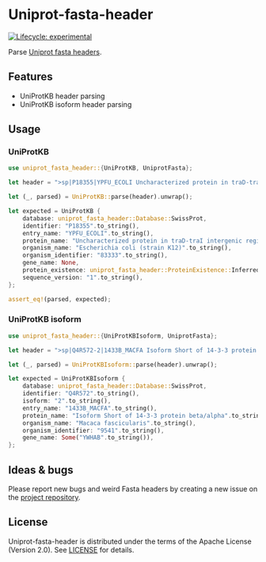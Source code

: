 # Uniprot-fasta-header

[![Lifecycle: experimental](https://img.shields.io/badge/lifecycle-experimental-orange.svg)](https://www.tidyverse.org/lifecycle/#experimental)

Parse [Uniprot fasta headers](https://www.uniprot.org/help/fasta-headers).

## Features

- UniProtKB header parsing
- UniProtKB isoform header parsing

## Usage

### UniProtKB

 ```rust
 use uniprot_fasta_header::{UniProtKB, UniprotFasta};

 let header = ">sp|P18355|YPFU_ECOLI Uncharacterized protein in traD-traI intergenic region OS=Escherichia coli (strain K12) OX=83333 PE=3 SV=1".as_bytes();

 let (_, parsed) = UniProtKB::parse(header).unwrap();

 let expected = UniProtKB {
     database: uniprot_fasta_header::Database::SwissProt,
     identifier: "P18355".to_string(),
     entry_name: "YPFU_ECOLI".to_string(),
     protein_name: "Uncharacterized protein in traD-traI intergenic region".to_string(),
     organism_name: "Escherichia coli (strain K12)".to_string(),
     organism_identifier: "83333".to_string(),
     gene_name: None,
     protein_existence: uniprot_fasta_header::ProteinExistence::InferredHomology,
     sequence_version: "1".to_string(),
 };

 assert_eq!(parsed, expected);
 ```

### UniProtKB isoform

 ```rust
 use uniprot_fasta_header::{UniProtKBIsoform, UniprotFasta};

 let header = ">sp|Q4R572-2|1433B_MACFA Isoform Short of 14-3-3 protein beta/alpha OS=Macaca fascicularis OX=9541 GN=YWHAB".as_bytes();

 let (_, parsed) = UniProtKBIsoform::parse(header).unwrap();

 let expected = UniProtKBIsoform {
     database: uniprot_fasta_header::Database::SwissProt,
     identifier: "Q4R572".to_string(),
     isoform: "2".to_string(),
     entry_name: "1433B_MACFA".to_string(),
     protein_name: "Isoform Short of 14-3-3 protein beta/alpha".to_string(),
     organism_name: "Macaca fascicularis".to_string(),
     organism_identifier: "9541".to_string(),
     gene_name: Some("YWHAB".to_string()),
 };
```

## Ideas & bugs

Please report new bugs and weird Fasta headers by creating a new issue on the [project repository](https://github.com/jeanmanguy/uniprot-fasta-header/issues). 

## License

Uniprot-fasta-header is distributed under the terms of the Apache License (Version 2.0). See [LICENSE](./LICENSE) for details.